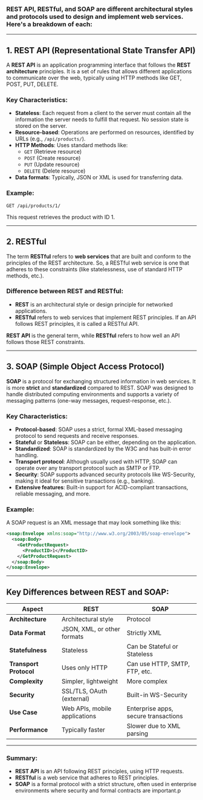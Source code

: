 ### REST API, RESTful, and SOAP are different architectural styles and protocols used to design and implement web services. Here's a breakdown of each:

---

## 1. **REST API (Representational State Transfer API)**

A **REST API** is an application programming interface that follows the **REST architecture** principles. It is a set of rules that allows different applications to communicate over the web, typically using HTTP methods like GET, POST, PUT, DELETE.

### Key Characteristics:
- **Stateless**: Each request from a client to the server must contain all the information the server needs to fulfill that request. No session state is stored on the server.
- **Resource-based**: Operations are performed on resources, identified by URLs (e.g., `/api/products/`).
- **HTTP Methods**: Uses standard methods like:
  - `GET` (Retrieve resource)
  - `POST` (Create resource)
  - `PUT` (Update resource)
  - `DELETE` (Delete resource)
- **Data formats**: Typically, JSON or XML is used for transferring data.

### Example:
```http
GET /api/products/1/
```
This request retrieves the product with ID 1.

---

## 2. **RESTful**

The term **RESTful** refers to **web services** that are built and conform to the principles of the REST architecture. So, a RESTful web service is one that adheres to these constraints (like statelessness, use of standard HTTP methods, etc.).

### Difference between REST and RESTful:
- **REST** is an architectural style or design principle for networked applications.
- **RESTful** refers to web services that implement REST principles. If an API follows REST principles, it is called a RESTful API.

**REST API** is the general term, while **RESTful** refers to how well an API follows those REST constraints.

---

## 3. **SOAP (Simple Object Access Protocol)**

**SOAP** is a protocol for exchanging structured information in web services. It is more **strict** and **standardized** compared to REST. SOAP was designed to handle distributed computing environments and supports a variety of messaging patterns (one-way messages, request-response, etc.).

### Key Characteristics:
- **Protocol-based**: SOAP uses a strict, formal XML-based messaging protocol to send requests and receive responses.
- **Stateful** or **Stateless**: SOAP can be either, depending on the application.
- **Standardized**: SOAP is standardized by the W3C and has built-in error handling.
- **Transport protocol**: Although usually used with HTTP, SOAP can operate over any transport protocol such as SMTP or FTP.
- **Security**: SOAP supports advanced security protocols like WS-Security, making it ideal for sensitive transactions (e.g., banking).
- **Extensive features**: Built-in support for ACID-compliant transactions, reliable messaging, and more.

### Example:
A SOAP request is an XML message that may look something like this:
```xml
<soap:Envelope xmlns:soap="http://www.w3.org/2003/05/soap-envelope">
  <soap:Body>
    <GetProductRequest>
      <ProductID>1</ProductID>
    </GetProductRequest>
  </soap:Body>
</soap:Envelope>
```

---

## **Key Differences between REST and SOAP:**

| **Aspect**            | **REST**                      | **SOAP**                     |
|-----------------------|-------------------------------|------------------------------|
| **Architecture**       | Architectural style           | Protocol                     |
| **Data Format**        | JSON, XML, or other formats    | Strictly XML                 |
| **Statefulness**       | Stateless                     | Can be Stateful or Stateless  |
| **Transport Protocol** | Uses only HTTP                | Can use HTTP, SMTP, FTP, etc. |
| **Complexity**         | Simpler, lightweight           | More complex                 |
| **Security**           | SSL/TLS, OAuth (external)      | Built-in WS-Security          |
| **Use Case**           | Web APIs, mobile applications  | Enterprise apps, secure transactions |
| **Performance**        | Typically faster               | Slower due to XML parsing     |

---

### Summary:

- **REST API** is an API following REST principles, using HTTP requests.
- **RESTful** is a web service that adheres to REST principles.
- **SOAP** is a formal protocol with a strict structure, often used in enterprise environments where security and formal contracts are important.p